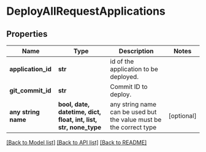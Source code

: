 # DeployAllRequestApplications


## Properties
Name | Type | Description | Notes
------------ | ------------- | ------------- | -------------
**application_id** | **str** | id of the application to be deployed. | 
**git_commit_id** | **str** | Commit ID to deploy. | 
**any string name** | **bool, date, datetime, dict, float, int, list, str, none_type** | any string name can be used but the value must be the correct type | [optional]

[[Back to Model list]](../README.md#documentation-for-models) [[Back to API list]](../README.md#documentation-for-api-endpoints) [[Back to README]](../README.md)


